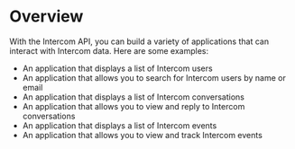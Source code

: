 # Overview

With the Intercom API, you can build a variety of applications that can
interact with Intercom data. Here are some examples:

- An application that displays a list of Intercom users
- An application that allows you to search for Intercom users by name or email
- An application that displays a list of Intercom conversations
- An application that allows you to view and reply to Intercom conversations
- An application that displays a list of Intercom events
- An application that allows you to view and track Intercom events
